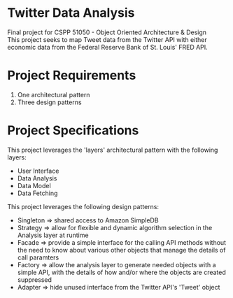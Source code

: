 Twitter Data Analysis
===========

Final project for CSPP 51050 - Object Oriented Architecture & Design  
This project seeks to map Tweet data from the Twitter API with either economic data from the Federal Reserve Bank of St. Louis' FRED API.


Project Requirements
===========
1. One architectural pattern
2. Three design patterns


Project Specifications
===========
This project leverages the 'layers' architectural pattern with the following layers:  
+ User Interface
+ Data Analysis
+ Data Model
+ Data Fetching


This project leverages the following design patterns:  
+ Singleton => shared access to Amazon SimpleDB
+ Strategy => allow for flexible and dynamic algorithm selection in the Analysis layer at runtime
+ Facade => provide a simple interface for the calling API methods without the need to know about various other objects that manage the details of call paramters
+ Factory => allow the analysis layer to generate needed objects with a simple API, with the details of how and/or where the objects are created suppressed
+ Adapter => hide unused interface from the Twitter API's 'Tweet' object